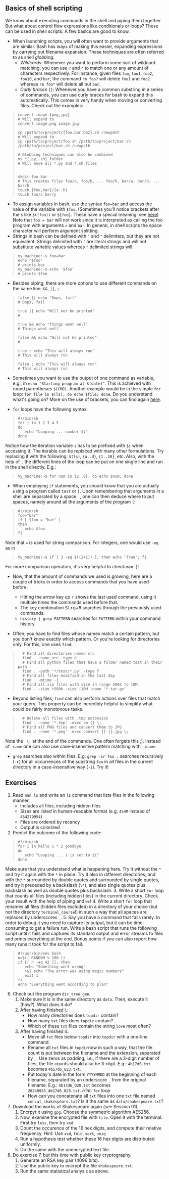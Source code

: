 ## Basics of shell scripting

We know about executing commands in the shell and piping them together. But what about control flow expressions like conditionals or loops? These can be used in shell scripts. A few basics are good to know. 
- When launching scripts, you will often want to provide arguments that are similar. Bash has ways of making this easier, expanding expressions by carrying out filename expansion. These techniques are often referred to as shell *globbing*.
  - *Wildcards*: Whenever you want to perform some sort of wildcard matching, you can use `?` and `*` to match one or any amount of characters respectively. For instance, given files `foo`, `foo1`, `foo2`, `foo10`, and `bar`, the command `rm foo?` will delete `foo1` and `foo2` whereas `rm foo*` will delete all but `bar`.
  - *Curly braces* `{}`: Whenever you have a common substring in a series of commands, you can use curly braces for bash to expand this automatically. This comes in very handy when moving or converting files. Check out the examples:

>     convert image.{png,jpg}
>     # Will expand to
>     convert image.png image.jpg
>     
>     cp /path/to/project/{foo,bar,baz}.sh /newpath
>     # Will expand to
>     cp /path/to/project/foo.sh /path/to/project/bar.sh /path/to/project/baz.sh /newpath
>     
>     # Globbing techniques can also be combined
>     mv *{.py,.sh} folder
>     # Will move all *.py and *.sh files
>     
>     
>     mkdir foo bar
>     # This creates files foo/a, foo/b, ... foo/h, bar/a, bar/b, ... bar/h
>     touch {foo,bar}/{a..h}
>     touch foo/x bar/y

- To assign variables in bash, use the syntax `foo=bar` and access the value of the variable with `$foo`. (Sometimes you'll notice brackets after the `$` like `$((foo))` or `${foo}`. These have a special meaning: see [here](https://stackoverflow.com/questions/2188199/how-to-use-double-or-single-brackets-parentheses-curly-braces)) Note that `foo = bar` will not work since it is interpreted as calling the foo program with arguments `=` and `bar`. In general, in shell scripts the space character will perform argument splitting. 
- Strings in bash can be defined with `'` and `"` delimiters, but they are not equivalent. Strings delimited with `'` are literal strings and will not substitute variable values whereas `"` delimited strings will.

>     my_machine:~$ foo=bar
>     echo "$foo"
>     # prints bar
>     my_machine:~$ echo '$foo'
>     # prints $foo

- Besides piping, there are more options to use different commands on the same line: `&&`, `||`, `;`

>     false || echo "Oops, fail"
>     # Oops, fail
>     
>     true || echo "Will not be printed"
>     #
>     
>     true && echo "Things went well"
>     # Things went well
>     
>     false && echo "Will not be printed"
>     #
>     
>     true ; echo "This will always run"
>     # This will always run
>     
>     false ; echo "This will always run"
>     # This will always run

- Sometimes you want to use the output of one command as variable, e.g., in `echo "Starting program at $(date)"`. This is achieved with round parentheses `$(CMD)`. Another example would be in the simple `for` loop: `for file in $(ls); do echo $file; done`. Do you understand what's going on? More on the use of brackets, you can find again [here](https://stackoverflow.com/questions/2188199/how-to-use-double-or-single-brackets-parentheses-curly-braces). 

- `for` loops have the following syntax:

>     #!/bin/sh
>     for i in 1 2 3 4 5
>     do
>        echo "Looping ... number $i"
>     done

Notice how the iteration variable `i` has to be prefixed with `$i` when accessing it. The iterable can be replaced with many other formulations. Try replacing it with the following: `$(ls)`, `{a..d}`, `{1..10}`, etc. Also, with the help of `;` the different lines of the loop can be put on one single line and run in the shell directly. E.g.: 

>     my_machine:~$ for num in {2..9}; do echo $num; done 

- When employing `if` statements, you should know that you are actually using a program called `test` or `[`. Upon remembering that arguments in a shell are separated by a space ` `, one can then deduce where to put spaces, namely around all the arguments of the program `[`:  

>     #!/bin/sh
>     foo="bar"
>     if [ $foo = "bar" ]
>     then
>        echo $foo
>     fi

Note that `=` is used for string comparison. For integers, one would use `-eq` as in  

>     my_machine:~$ if [ 3 -eq $((2+1)) ]; then echo 'True'; fi

For more comparison operators, it's very helpful to check `man [`!

- Now, that the amount of commands we used is growing, here are a couple of tricks in order to access commands that you have used before: 
   - Hitting the arrow key up <kbd>&#8593;</kbd> shows the last used command, using it multiple times the commands used before that.
   - The key combination <kbd>Strg</kbd>+<kbd>R</kbd> searches through the previously used commands.
   - `history | grep PATTERN` searches for `PATTERN` within your command history. 

- Often, you have to find files whose names match a certain pattern, but you don't know exactly which pattern. Or you're looking for directories only. For this, one uses `find`:

>       # Find all directories named src
>       find . -name src -type d
>       # Find all python files that have a folder named test in their path
>       find . -path '*/test/*.py' -type f
>       # Find all files modified in the last day
>       find . -mtime -1
>       # Find all zip files with size in range 500k to 10M
>       find . -size +500k -size -10M -name '*.tar.gz'

- Beyond listing files, `find` can also perform actions over files that match your query. This property can be incredibly helpful to simplify what could be fairly monotonous tasks.

>       # Delete all files with .tmp extension
>       find . -name '*.tmp' -exec rm {} \;
>       # Find all PNG files and convert them to JPG
>       find . -name '*.png' -exec convert {} {}.jpg \;

Note the ` \;` at the end of the commands. One often forgets this ;). Instead of `-name` one can also use case-insensitive pattern matching with `-iname`.

- `grep` searches also within files. E.g. `grep -ir foo .` searches recursively (`-r`) for all occurrences of the substring `foo` in all files in the current directory in a case-insensitive way (`-i`). Try it! 



## Exercises

1. Read `man ls` and write an `ls` command that lists files in the following manner
   - Includes all files, including hidden files
   - Sizes are listed in human-readable format (e.g. `454M` instead of `454279954`)
   - Files are ordered by recency
   - Output is colorized
2. Predict the outcome of the following code: 

>     #!/bin/sh
>     for i in hello 1 * 2 goodbye 
>     do
>        echo "Looping ... i is set to $i"
>     done

Make sure that you understand what is happening here. Try it without the `*` and try it again with the `*` in place. Try it also in different directories, and with the `*` surrounded by double quotes and surrounded by single quotes, and try it preceded by a backslash (`\*`), and also single quotes plus backslash as well as double quotes plus backslash.
3. Write a short `for` loop that counts all files (including hidden files) in the current directory. Check your result with the help of piping and `wc`! 
4. Write a short `for` loop that renames all files (hidden files excluded) in a directory of your choice (but not the directory `terminal_course`!) in such a way that all spaces are replaced by underscores `_`. 
5. Say you have a command that fails rarely. In order to debug it you need to capture its output, but it can be time-consuming to get a failure run. Write a bash script that runs the following script until it fails and captures its standard output and error streams to files and prints everything at the end. Bonus points if you can also report how many runs it took for the script to fail.

>     #!/usr/bin/env bash
>     n=$(( RANDOM % 100 ))
>     if [[ n -eq 42 ]]; then
>        echo "Something went wrong"
>        >&2 echo "The error was using magic numbers"
>        exit 1
>     fi
>     echo "Everything went according to plan"

6. Check out the program `dir_tree_gen`.
   1. Make sure it is in the same directory as `data`. Then, execute it (how?). What does it do?
   2. After having finished i.:
       - How many directories does `topdir` contain? 
       - How many `txt` files does `topdir` contain?
       - Which of these `txt` files contain the string `love` most often?
   3. After having finished ii.:
       - Move all `txt` files below `topdir` into `topdir` with a one-line command.
       - Rename all `txt` files in `topdir`now in such a way, that the file count is put between the filename and the extension, separated by `_`. Use zeros as padding, i.e., if there are a 3-digit number of files, the file counts should also be 3-digit. E.g.: `4b17d6.txt` becomes `4b17d6_023.txt`. 
       - Put today's date in the form `YYYYMMDD` at the beginning of each filename, separated by an underscore `_` from the original filename. E.g.: `4b17d6_020.txt` becomes `20240925_4b17d6_020.txt`. *Hint*: `for` loop
       - How can you concatenate all `txt` files into one `txt` file named `concat_shakespeare.txt`? Is it the same as `data/shakespeare.txt`?
7. Download the works of Shakespeare again (see Session 01). 
   1. Encrpyt it using `gpg`. Choose the symmetric algorithm AES256. 
   2. Now, examine the encrypted file with `file`. Open it with the terminal. First try `less`, then try `xxd`. 
   3. Count the occurence of the 16 hex digits, and compute their relative frequency. *Hint*: Use `xxd`, `fold`, `sort`, `uniq`
   4. Run a hypothesis test whether these 16 hex digits are distributed uniformly.
   5. Do the same with the unencrypted text file. 
8. Do exercise 7, but this time with public key cryptography.
   1. Generate an RSA key pair (4096 bits). 
   2. Use the public key to encrypt the file `shakespeare.txt`. 
   3. Run the same statistical analysis as above. 
